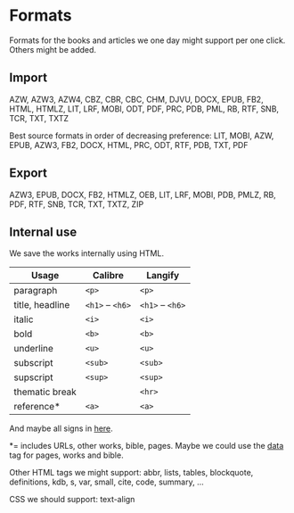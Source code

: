 # Formats

Formats for the books and articles we one day might support per one click. Others might be added.

## Import

AZW, AZW3, AZW4, CBZ, CBR, CBC, CHM, DJVU, DOCX, EPUB, FB2, HTML, HTMLZ, LIT, LRF, MOBI, ODT, PDF, PRC, PDB, PML, RB, RTF, SNB, TCR, TXT, TXTZ

Best source formats in order of decreasing preference: LIT, MOBI, AZW, EPUB, AZW3, FB2, DOCX, HTML, PRC, ODT, RTF, PDB, TXT, PDF

## Export

AZW3, EPUB, DOCX, FB2, HTMLZ, OEB, LIT, LRF, MOBI, PDB, PMLZ, RB, PDF, RTF, SNB, TCR, TXT, TXTZ, ZIP

## Internal use

We save the works internally using HTML.

Usage | Calibre | Langify
------|---------|--------
paragraph | `<p>` | `<p>`
title, headline | `<h1>` – `<h6>` | `<h1>` – `<h6>`
italic | `<i>` | `<i>`
bold | `<b>` | `<b>`
underline | `<u>` | `<u>`
subscript | `<sub>` | `<sub>`
supscript | `<sup>` | `<sup>`
thematic break | | `<hr>`
reference* | `<a>` | `<a>`

And maybe all signs in [here](https://github.com/kovidgoyal/calibre/blob/master/src/calibre/ebooks/html_entities.py).

*= includes URLs, other works, bible, pages. Maybe we could use the [data](https://www.w3schools.com/tags/tag_data.asp) tag for pages, works and bible.

Other HTML tags we might support: abbr, lists, tables, blockquote, definitions, kdb, s, var, small, cite, code, summary, ...

CSS we should support: text-align
